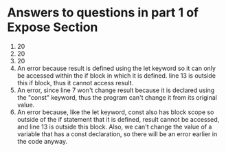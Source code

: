 # Answers to questions in part 1 of Expose Section

1. 20
2. 20
3. 20
4. An error because result is defined using the let keyword so it can only be accessed within the if block in which it is defined. line 13 is outside this if block, thus it cannot access result. 
5. An error, since line 7 won't change result because it is declared using the "const" keyword, thus the program can't change it from its original value. 
6. An error because, like the let keyword, const also has block scope so outside of the if statement that it is defined, result cannot be accessed, and line 13 is outside this block. Also, we can't change the value of a variable that has a const declaration, so there will be an error earlier in the code anyway. 
   